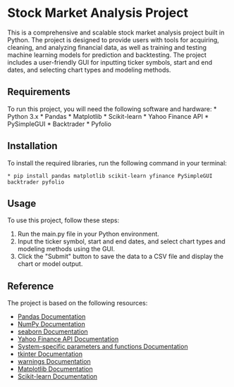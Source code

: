 # Stock Market Analysis Project
This is a comprehensive and scalable stock market analysis project built in Python. The project is designed to provide users with tools for acquiring, cleaning, and analyzing financial data, as well as training and testing machine learning models for prediction and backtesting. The project includes a user-friendly GUI for inputting ticker symbols, start and end dates, and selecting chart types and modeling methods.
## Requirements
To run this project, you will need the following software and hardware:
    * Python 3.x
    * Pandas
    * Matplotlib
    * Scikit-learn
    * Yahoo Finance API
    * PySimpleGUI
    * Backtrader
    * Pyfolio
## Installation
To install the required libraries, run the following command in your terminal:

    * pip install pandas matplotlib scikit-learn yfinance PySimpleGUI backtrader pyfolio

## Usage
To use this project, follow these steps:

1) Run the main.py file in your Python environment.
2) Input the ticker symbol, start and end dates, and select chart types and modeling methods using the GUI.
3) Click the "Submit" button to save the data to a CSV file and display the chart or model output.
## Reference
The project is based on the following resources:

* [Pandas Documentation](https://pandas.pydata.org/docs/)
* [NumPy Documentation](https://numpy.org/doc/)
* [seaborn Documentation](https://seaborn.pydata.org/)
* [Yahoo Finance API Documentation](https://pypi.org/project/yfinance/)
* [System-specific parameters and functions Documentation](https://docs.python.org/3/library/sys.html)
* [tkinter Documentation](https://docs.python.org/3/library/tkinter.html)
* [warnings Documentation](https://docs.python.org/3/library/warnings.html)
* [Matplotlib Documentation](https://matplotlib.org/stable/contents.html)
* [Scikit-learn Documentation](https://scikit-learn.org/stable/documentation.html)